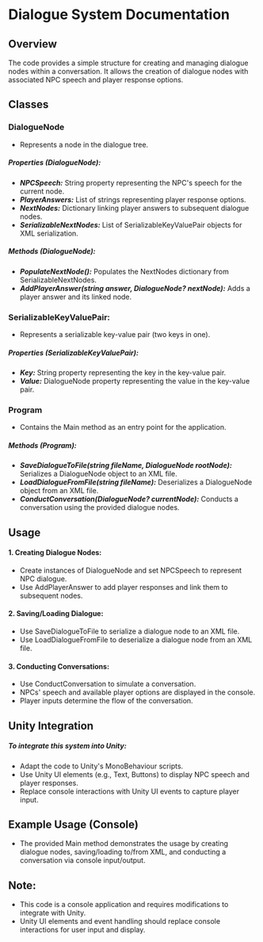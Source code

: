 ﻿# **Dialogue System Documentation**
## **Overview**
The code provides a simple structure for creating and managing dialogue nodes within a conversation. It allows the creation of dialogue nodes with associated NPC speech and player response options.

## **Classes**
### **DialogueNode**
- Represents a node in the dialogue tree.
##### **Properties (DialogueNode):**
- ***NPCSpeech:*** String property representing the NPC's speech for the current node.
- ***PlayerAnswers:*** List of strings representing player response options.
- ***NextNodes:*** Dictionary linking player answers to subsequent dialogue nodes.
- ***SerializableNextNodes:*** List of SerializableKeyValuePair objects for XML serialization.

##### **Methods (DialogueNode):**
- ***PopulateNextNode():*** Populates the NextNodes dictionary from SerializableNextNodes.
- ***AddPlayerAnswer(string answer, DialogueNode? nextNode):*** Adds a player answer and its linked node.

### **SerializableKeyValuePair:** 
- Represents a serializable key-value pair (two keys in one).

##### **Properties (SerializableKeyValuePair):**
- ***Key:*** String property representing the key in the key-value pair.
- ***Value:*** DialogueNode property representing the value in the key-value pair.

### **Program**
- Contains the Main method as an entry point for the application.

##### **Methods (Program):**
- ***SaveDialogueToFile(string fileName, DialogueNode rootNode):*** Serializes a DialogueNode object to an XML file.
- ***LoadDialogueFromFile(string fileName):*** Deserializes a DialogueNode object from an XML file.
- ***ConductConversation(DialogueNode? currentNode):*** Conducts a conversation using the provided dialogue nodes.
 
## **Usage**
#### **1. Creating Dialogue Nodes:**
- Create instances of DialogueNode and set NPCSpeech to represent NPC dialogue.
- Use AddPlayerAnswer to add player responses and link them to subsequent nodes.

#### **2. Saving/Loading Dialogue:**
- Use SaveDialogueToFile to serialize a dialogue node to an XML file.
- Use LoadDialogueFromFile to deserialize a dialogue node from an XML file.

#### **3. Conducting Conversations:**
- Use ConductConversation to simulate a conversation.
- NPCs' speech and available player options are displayed in the console.
- Player inputs determine the flow of the conversation.

## **Unity Integration**
##### **To integrate this system into Unity:**
- Adapt the code to Unity's MonoBehaviour scripts.
- Use Unity UI elements (e.g., Text, Buttons) to display NPC speech and player responses.
- Replace console interactions with Unity UI events to capture player input.

## **Example Usage (Console)**
- The provided Main method demonstrates the usage by creating dialogue nodes, saving/loading to/from XML, and conducting a conversation via console input/output.

## **Note:**
- This code is a console application and requires modifications to integrate with Unity.
- Unity UI elements and event handling should replace console interactions for user input and display.